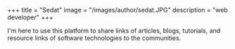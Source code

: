 +++
title = "Sedat"
image = "/images/author/sedat.JPG"
description = "web developer"
+++

I'm here to use this platform to share links of articles, blogs, tutorials, and resource links of software technologies to the communities.